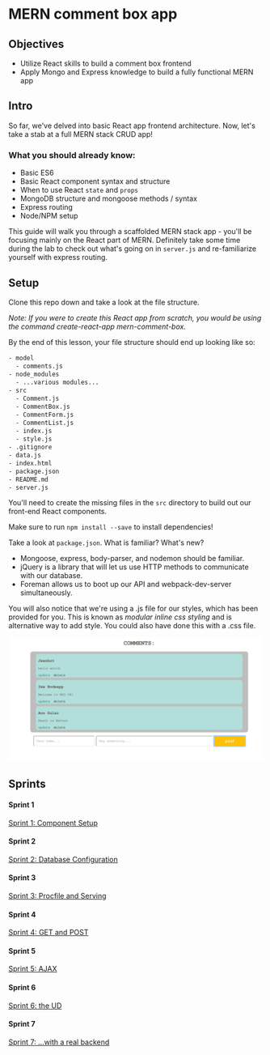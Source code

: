 # MERN comment box app

## Objectives

* Utilize React skills to build a comment box frontend
* Apply Mongo and Express knowledge to build a fully functional MERN app

## Intro

So far, we've delved into basic React app frontend architecture. Now, let's take a stab at a full MERN stack CRUD app!

### What you should already know:

* Basic ES6
* Basic React component syntax and structure
* When to use React `state` and `props`
* MongoDB structure and mongoose methods / syntax
* Express routing
* Node/NPM setup

This guide will walk you through a scaffolded MERN stack app - you'll be focusing mainly on the React part of MERN. Definitely take some time during the lab to check out what's going on in `server.js` and re-familiarize yourself with express routing.

## Setup

Clone this repo down and take a look at the file structure.

*Note: If you were to create this React app from scratch, you would be using the command create-react-app mern-comment-box.*

By the end of this lesson, your file structure should end up looking like so:

```
- model
  - comments.js
- node_modules
  - ...various modules...
- src
  - Comment.js
  - CommentBox.js
  - CommentForm.js
  - CommentList.js
  - index.js
  - style.js
- .gitignore
- data.js
- index.html
- package.json
- README.md
- server.js
```

You'll need to create the missing files in the `src` directory to build out our front-end React components.

Make sure to run `npm install --save` to install dependencies!

Take a look at `package.json`. What is familiar? What's new?

* Mongoose, express, body-parser, and nodemon should be familiar.
* jQuery is a library that will let us use HTTP methods to communicate with our database.
* Foreman allows us to boot up our API and webpack-dev-server simultaneously.

You will also notice that we're using a .js file for our styles, which has been provided for you. This is known as *modular inline css styling* and is alternative way to add style. You could also have done this with a .css file.

![screenshot.png](screenshot.png)

## Sprints

#### Sprint 1

[Sprint 1: Component Setup](docs/Sprint1.md)

#### Sprint 2

 [Sprint 2: Database Configuration](docs/Sprint2.md)

#### Sprint 3

 [Sprint 3: Procfile and Serving](docs/Sprint3.md)

#### Sprint 4

 [Sprint 4: GET and POST](docs/Sprint4.md)

#### Sprint 5

 [Sprint 5: AJAX](docs/Sprint5.md)

#### Sprint 6

 [Sprint 6: the UD](docs/Sprint6.md)

 #### Sprint 7

  [Sprint 7: ...with a real backend](docs/Sprint7.md)
